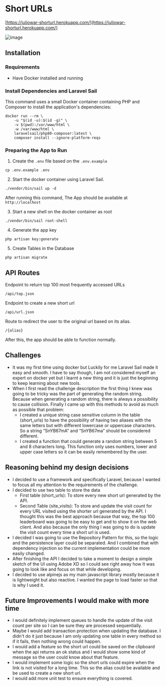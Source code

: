 # Short URLs

[https://juliowar-shorturl.herokuapp.com/](https://juliowar-shorturl.herokuapp.com/)

![image](https://user-images.githubusercontent.com/6256473/140857513-cba8a7f6-1ba6-47e3-9aff-5e42f7f8620e.png)

## Installation
### Requirements
- Have Docker installed and running


### Install Dependencies and Laravel Sail
This command uses a small Docker container containing PHP and Composer to install the application's dependencies:
```
docker run --rm \
    -u "$(id -u):$(id -g)" \
    -v $(pwd):/var/www/html \
    -w /var/www/html \
    laravelsail/php80-composer:latest \
    composer install --ignore-platform-reqs
```

### Preparing the App to Run

1. Create the `.env` file based on the `.env.example`
```
cp .env.example .env
```

2. Start the docker container using Laravel Sail.
```
./vendor/bin/sail up -d
```
After running this command, The App should be available at `http://localhost`

3. Start a new shell on the docker container as root
```
./vendor/bin/sail root-shell
```

4. Generate the app key
```
php artisan key:generate 
```

5. Create Tables in the Database
```
php artisan migrate
```

## API Routes
Endpoint to return top 100 most frequently accessed URLs
```
/api/top.json
```

Endpoint to create a new short url 
```
/api/url.json
```

Route to redirect the user to the original url based on its alias.
```
/{alias}
```

After this, the app should be able to function normally.

## Challenges
- It was my first time using docker but Luckily for me Laravel Sail made it easy and smooth. I have to say though, I am not considered myself an expert on docker yet but I learnt  a new thing and  it is just the beginning to keep learning about new tools.
- When I first read the challenge description the first thing I knew was going to be tricky was the part of generating the random string. Because when generating a random string, there is always a possibility to cause collision. Finally I came up with this methods to avoid as much as possible that problem:
  - I created a unique string case sensitive column in the table (short_urls) to have the possibility of having two aliases with the same letters but with different lowercase or uppercase characters. So a string “SnYB67mA” and “SnYB67ma” should be considered different.
  - I created a function that could generate a random string between 5 and 8 characters long. This function only uses numbers, lower and upper case letters so it can be easily remembered by the user.


## Reasoning behind my design decisions
- I decided to use a framework and specifically Laravel, because I wanted to focus all my attention to the requirements of the challenge.
- I decided to use two table to store the data
    - First table (short_urls): To store every new short url generated by the API.
    - Second Table (site_visits): To store and update the visit count for every URL visited using the shorter url generated by the API. I thought this was the best approach because that way, the top 100 leaderboard was going to be easy to get and to show it on the web client. And also because the only thing I was going to do is update the visit count every time a short url is used.
- I decided I was going to use the Repository Pattern for this, so the logic and the persistence layer could be separated. And I combined that with dependency injection so the current implementation could be more easily changed.
- After finishing the API I decided to take a moment to design a simple sketch of the UI using Adobe XD so I could see right away how It was going to look like and focus on that while developing.
- I decided to use alpinejs as my main javascript library mostly because it is lightweight but also reactive. I wanted the page to load faster so that is why I used it.

## Future Improvements I would make with more time

- I would definitely implement queues to handle the update of the visit count per site so I can be sure they are processed sequentially.
- Maybe I would add transaction protection when updating the database. I didn't do it just because I am only updating one table in every method so if it fails, then nothing wrong could happen.
- I would add a feature so the short url could be saved on the clipboard when the api returns an ok status and I would show some kind of message so the user could know about that feature.
- I would implement some logic so the short urls could expire when the link is not visited for a long time. This so the alias could be available and be used to create a new short url.
- I would add more unit test to ensure everything is covered.
